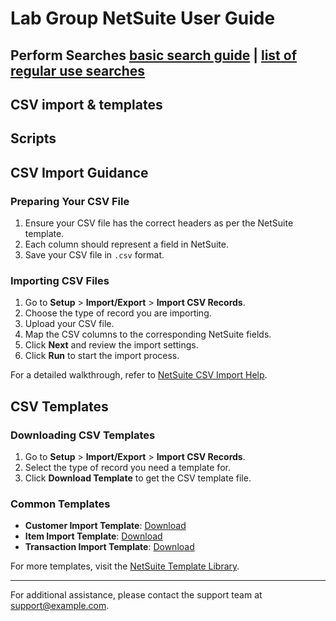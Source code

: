 # Lab Group NetSuite User Guide

## Perform Searches [basic search guide](https://github.com/nt2311-vn/LabGroup_Netsuite/blob/main/Searches/README.md) | [list of regular use searches](https://github.com/nt2311-vn/LabGroup_Netsuite/blob/main/Searches/Revenue/README.md) 
## CSV import & templates
## Scripts

## CSV Import Guidance

### Preparing Your CSV File

1. Ensure your CSV file has the correct headers as per the NetSuite template.
2. Each column should represent a field in NetSuite.
3. Save your CSV file in `.csv` format.

### Importing CSV Files

1. Go to **Setup** > **Import/Export** > **Import CSV Records**.
2. Choose the type of record you are importing.
3. Upload your CSV file.
4. Map the CSV columns to the corresponding NetSuite fields.
5. Click **Next** and review the import settings.
6. Click **Run** to start the import process.

For a detailed walkthrough, refer to [NetSuite CSV Import Help](https://www.netsuite.com/portal/support/helpcenter.shtml).

## CSV Templates

### Downloading CSV Templates

1. Go to **Setup** > **Import/Export** > **Import CSV Records**.
2. Select the type of record you need a template for.
3. Click **Download Template** to get the CSV template file.

### Common Templates

- **Customer Import Template**: [Download](https://example.com/customer-template.csv)
- **Item Import Template**: [Download](https://example.com/item-template.csv)
- **Transaction Import Template**: [Download](https://example.com/transaction-template.csv)

For more templates, visit the [NetSuite Template Library](https://www.netsuite.com/portal/support/helpcenter.shtml).

---

For additional assistance, please contact the support team at [support@example.com](mailto:support@example.com).
